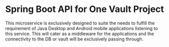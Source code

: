 # Spring Boot API for One Vault Project

This microservice is exclusively designed to suite the needs to fulfill the requirement
of Java Desktop and Android mobile applications listening to this service.
This will cater as a middleware for the applications and the connectivity to the DB or 
vault will be exclusively passing through.